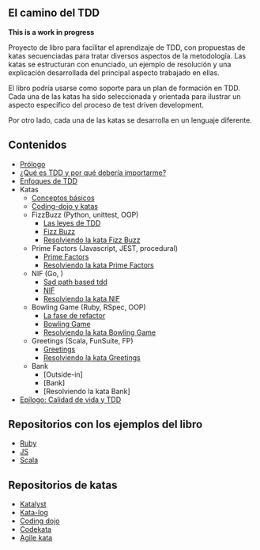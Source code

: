 ## El camino del TDD

**This is a work in progress**

Proyecto de libro para facilitar el aprendizaje de TDD, con propuestas de katas secuenciadas para tratar diversos aspectos de la metodología. Las katas se estructuran con enunciado, un ejemplo de resolución y una explicación desarrollada del principal aspecto trabajado en ellas.

El libro podría usarse como soporte para un plan de formación en TDD. Cada una de las katas ha sido seleccionada y orientada para ilustrar un aspecto específico del proceso de test driven development.

Por otro lado, cada una de las katas se desarrolla en un lenguaje diferente.

## Contenidos

* [Prólogo](manuscript/preface.md)
* [¿Qué es TDD y por qué debería importarme?](manuscript/tdd-intro.md)
* [Enfoques de TDD](manuscript/tdd-schools.md)
* Katas
  * [Conceptos básicos](manuscript/basic-concepts.md)
  * [Coding-dojo y katas](manuscript/coding-dojo-katas.md)
  * FizzBuzz (Python, unittest, OOP)
      * [Las leyes de TDD](manuscript/Katas/FizzBuzz/tdd-rules.md)
      * [Fizz Buzz](manuscript/Katas/FizzBuzz/FizzBuzz.md)
      * [Resolviendo la kata Fizz Buzz](manuscript/Katas/FizzBuzz/FizzBuzz-resolved.md)
  * Prime Factors (Javascript, JEST, procedural)
      * [Prime Factors](manuscript/Katas/PrimeFactors/PrimeFactors.md)
      * [Resolviendo la kata Prime Factors](manuscript/Katas/PrimeFactors/PrimeFactors-resolved.md)
  * NIF (Go, )
      * [Sad path based tdd](manuscript/Katas/NIF/first-test.md)
      * [NIF](manuscript/Katas/NIF/NIF.md)
      * [Resolviendo la kata NIF](manuscript/Katas/NIF/NIF-resolved.md)
  * Bowling Game (Ruby, RSpec, OOP)
      * [La fase de refactor](manuscript/Katas/Bowling/Refactor.md)
      * [Bowling Game](manuscript/Katas/Bowling/BowlingGame.md)
      * [Resolviendo la kata Bowling Game](manuscript/Katas/Bowling/BowlingGame-resolved.md)
  * Greetings (Scala, FunSuite, FP)
     *  [Greetings](manuscript/Katas/Greetings/Greetings.md)
     *  [Resolviendo la kata Greetings](manuscript/Katas/Greetings/Greetings-resolved.md)
  * Bank
     *  [Outside-in]
     *  [Bank]
     *  [Resolviendo la kata Bank]
* [Epílogo: Calidad de vida y TDD](manuscript/life-quality.md)

## Repositorios con los ejemplos del libro

* [Ruby](https://github.com/franiglesias/tddbook-ruby)
* [JS](https://github.com/franiglesias/tddbook-js)
* [Scala](https://github.com/franiglesias/tddbook-scala)

## Repositorios de katas

* [Katalyst](https://katalyst.codurance.com)
* [Kata-log](https://kata-log.rocks/index.html)
* [Coding dojo](http://codingdojo.org)
* [Codekata](http://codekata.com)
* [Agile kata](http://agilekatas.co.uk)
